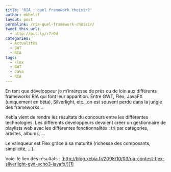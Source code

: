 ```yaml
---
title: 'RIA : quel framework choisir?'
author: mkhelif
layout: post
permalink: /ria-quel-framework-choisir/
tweet_this_url:
  - http://bit.ly/r7r0d
categories:
  - Actualités
  - GWT
  - RIA
tags:
  - Flex
  - GWT
  - Java
  - RIA
---
```

En tant que développeur je m&#8217;intéresse de près ou de loin aux différents frameworks RIA qui font leur apparition. Entre GWT, Flex, JavaFX (uniquement en béta), Silverlight, etc&#8230;on est souvent perdu dans la jungle des frameworks&#8230;

Xebia vient de rendre les résultats du concours entre les différentes technologies. Les différents développeurs devaient créer un gestionnaire de playlists web avec les différentes fonctionnalités : tri par catégories, artistes, albums, &#8230;

Le vainqueur est Flex grâce à sa maturité (richesse des composants, simplicité, &#8230;).

Voici le lien des résultats : [http://blog.xebia.fr/2008/10/03/ria-contest-flex-silverlight-gwt-echo3-javafx/][1]

 [1]: http://blog.xebia.fr/2008/10/03/ria-contest-flex-silverlight-gwt-echo3-javafx/ "http://blog.xebia.fr/2008/10/03/ria-contest-flex-silverlight-gwt-echo3-javafx/"